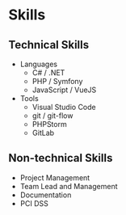 # Skills

## Technical Skills

* Languages
  * C# / .NET
  * PHP / Symfony
  * JavaScript / VueJS
* Tools
  * Visual Studio Code
  * git / git-flow
  * PHPStorm
  * GitLab

## Non-technical Skills

* Project Management
* Team Lead and Management
* Documentation
* PCI DSS